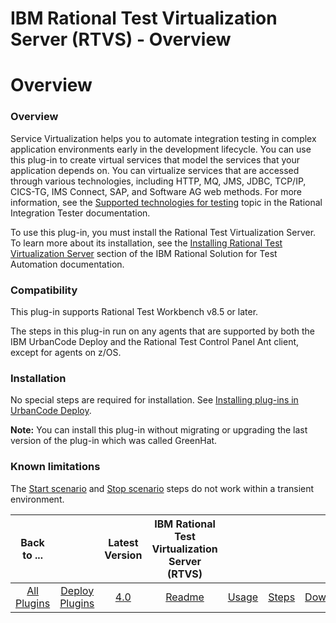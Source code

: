 
IBM Rational Test Virtualization Server (RTVS) - Overview
=========================================================

# Overview


### Overview


Service Virtualization helps you to automate integration testing in complex application environments early in the development lifecycle. You can use this plug-in to create virtual services that model the services that your application depends on. You can virtualize services that are accessed through various technologies, including HTTP, MQ, JMS, JDBC, TCP/IP, CICS-TG, IMS Connect, SAP, and Software AG web methods. For more information, see the [Supported technologies for testing](http://www.ibm.com/support/knowledgecenter/SSBLQQ_8.7.0/com.ibm.rational.rit.accessibility.doc/topics/c_rit_sup_test.html) topic in the Rational Integration Tester documentation.


To use this plug-in, you must install the Rational Test Virtualization Server. To learn more about its installation, see the [Installing Rational Test Virtualization Server](http://www.ibm.com/support/knowledgecenter/SSBLQQ_8.7.0/com.ibm.rational.rtvs.ref.doc/topics/c_inst_rtvs_overview.html "Installing Rational Test Virtualization Server") section of the IBM Rational Solution for Test Automation documentation.

### Compatibility

This plug-in supports Rational Test Workbench v8.5 or later.

The steps in this plug-in run on any agents that are supported by both the IBM UrbanCode Deploy and the Rational Test Control Panel Ant client, except for agents on z/OS.

### Installation

No special steps are required for installation. See [Installing plug-ins in UrbanCode Deploy](https://www.urbancode.com/resource/installing-plug-ins-in-urbancode-products/).

**Note:** You can install this plug-in without migrating or upgrading the last version of the plug-in which was called GreenHat.

### Known limitations

The [Start scenario](#start_scenario) and [Stop scenario](#stop_scenario) steps do not work within a transient environment.


|Back to ...||Latest Version|IBM Rational Test Virtualization Server (RTVS) ||||
| :---: | :---: | :---: | :---: | :---: | :---: | :---: |
|[All Plugins](../../index.md)|[Deploy Plugins](../README.md)|[4.0](https://raw.githubusercontent.com/UrbanCode/IBM-UCD-PLUGINS/main/files/RTVS-UCD/RTVS-UCD-4.0.zip)|[Readme](README.md)|[Usage](usage.md)|[Steps](steps.md)|[Downloads](downloads.md)|
